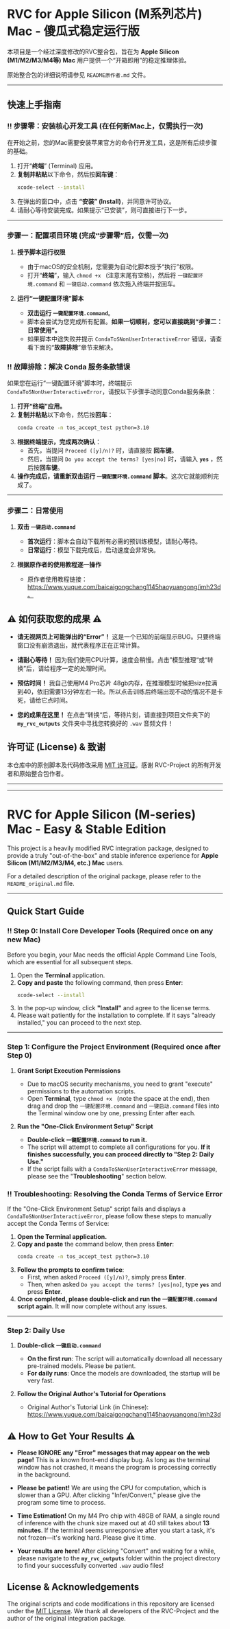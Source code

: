 # RVC for Apple Silicon (M系列芯片) Mac - 傻瓜式稳定运行版

本项目是一个经过深度修改的RVC整合包，旨在为 **Apple Silicon (M1/M2/M3/M4等) Mac** 用户提供一个“开箱即用”的稳定推理体验。

原始整合包的详细说明请参见 `README原作者.md` 文件。

---

## 快速上手指南

### ‼️ 步骤零：安装核心开发工具 (在任何新Mac上，仅需执行一次)

在开始之前，您的Mac需要安装苹果官方的命令行开发工具，这是所有后续步骤的基础。

1.  打开“**终端**” (Terminal) 应用。
2.  **复制并粘贴**以下命令，然后按**回车键**：
    ```bash
    xcode-select --install
    ```
3.  在弹出的窗口中，点击 **“安装” (Install)**，并同意许可协议。
4.  请耐心等待安装完成。如果提示“已安装”，则可直接进行下一步。

---

### 步骤一：配置项目环境 (完成“步骤零”后，仅需一次)

1.  **授予脚本运行权限**
    *   由于macOS的安全机制，您需要为自动化脚本授予“执行”权限。
    *   打开“**终端**”，输入 `chmod +x ` (注意末尾有空格)，然后将 `一键配置环境.command` 和 `一键启动.command` 依次拖入终端并按回车。

2.  **运行“一键配置环境”脚本**
    *   **双击运行 `一键配置环境.command`**。
    *   脚本会尝试为您完成所有配置。**如果一切顺利，您可以直接跳到“步骤二：日常使用”。**
    *   如果脚本中途失败并提示 `CondaToSNonUserInteractiveError` 错误，请查看下面的“**故障排除**”章节来解决。

### ‼️ 故障排除：解决 Conda 服务条款错误

如果您在运行“一键配置环境”脚本时，终端提示 `CondaToSNonUserInteractiveError`，请按以下步骤手动同意Conda服务条款：

1.  **打开“终端”应用。**
2.  **复制并粘贴**以下命令，然后按**回车**：
    ```bash
    conda create -n tos_accept_test python=3.10
    ```
3.  **根据终端提示，完成两次确认**：
    *   首先，当提问 `Proceed ([y]/n)?` 时，请直接按 **回车键**。
    *   然后，当提问 `Do you accept the terms? [yes|no]` 时，请输入 **`yes`** ，然后按**回车键**。
4.  **操作完成后，请重新双击运行 `一键配置环境.command` 脚本**。这次它就能顺利完成了。

---

### 步骤二：日常使用

1.  **双击 `一键启动.command`**
    *   **首次运行**：脚本会自动下载所有必需的预训练模型，请耐心等待。
    *   **日常运行**：模型下载完成后，启动速度会非常快。

2.  **根据原作者的使用教程逐一操作**
    *   原作者使用教程链接：https://www.yuque.com/baicaigongchang1145haoyuangong/imh23d。

## ⚠️ **如何获取您的成果** ⚠️

*   **请无视网页上可能弹出的“Error”！** 这是一个已知的前端显示BUG。只要终端窗口没有崩溃退出，就代表程序正在正常计算。

*   **请耐心等待！** 因为我们使用CPU计算，速度会稍慢。点击”模型推理“或“转换”后，请给程序一定的处理时间。
*   **预估时间！** 我自己使用M4 Pro芯片 48gb内存，在推理模型时候把size拉满到40，依旧需要13分钟左右一轮。所以点击训练后终端出现不动的情况不是卡死，请给它点时间。

*   **您的成果在这里！** 在点击”转换“后，等待片刻，请直接到项目文件夹下的 **`my_rvc_outputs`** 文件夹中寻找您转换好的 `.wav` 音频文件！

## 许可证 (License) & 致谢

本仓库中的原创脚本及代码修改采用 [MIT 许可证](LICENSE)。感谢 RVC-Project 的所有开发者和原始整合包作者。

---
---

# RVC for Apple Silicon (M-series) Mac - Easy & Stable Edition

This project is a heavily modified RVC integration package, designed to provide a truly "out-of-the-box" and stable inference experience for **Apple Silicon (M1/M2/M3/M4, etc.) Mac** users.

For a detailed description of the original package, please refer to the `README_original.md` file.

---

## Quick Start Guide

### ‼️ Step 0: Install Core Developer Tools (Required once on any new Mac)

Before you begin, your Mac needs the official Apple Command Line Tools, which are essential for all subsequent steps.

1.  Open the **Terminal** application.
2.  **Copy and paste** the following command, then press **Enter**:
    ```bash
    xcode-select --install
    ```
3.  In the pop-up window, click **"Install"** and agree to the license terms.
4.  Please wait patiently for the installation to complete. If it says "already installed," you can proceed to the next step.

---

### Step 1: Configure the Project Environment (Required once after Step 0)

1.  **Grant Script Execution Permissions**
    *   Due to macOS security mechanisms, you need to grant "execute" permissions to the automation scripts.
    *   Open **Terminal**, type `chmod +x ` (note the space at the end), then drag and drop the `一键配置环境.command` and `一键启动.command` files into the Terminal window one by one, pressing Enter after each.

2.  **Run the "One-Click Environment Setup" Script**
    *   **Double-click `一键配置环境.command` to run it.**
    *   The script will attempt to complete all configurations for you. **If it finishes successfully, you can proceed directly to "Step 2: Daily Use."**
    *   If the script fails with a `CondaToSNonUserInteractiveError` message, please see the "**Troubleshooting**" section below.

### ‼️ Troubleshooting: Resolving the Conda Terms of Service Error

If the "One-Click Environment Setup" script fails and displays a `CondaToSNonUserInteractiveError`, please follow these steps to manually accept the Conda Terms of Service:

1.  **Open the Terminal application.**
2.  **Copy and paste** the command below, then press **Enter**:
    ```bash
    conda create -n tos_accept_test python=3.10
    ```
3.  **Follow the prompts to confirm twice**:
    *   First, when asked `Proceed ([y]/n)?`, simply press **Enter**.
    *   Then, when asked `Do you accept the terms? [yes|no]`, type **`yes`** and press **Enter**.
4.  **Once completed, please double-click and run the `一键配置环境.command` script again**. It will now complete without any issues.

---

### Step 2: Daily Use

1.  **Double-click `一键启动.command`**
    *   **On the first run**: The script will automatically download all necessary pre-trained models. Please be patient.
    *   **For daily runs**: Once the models are downloaded, the startup will be very fast.

2.  **Follow the Original Author's Tutorial for Operations**
    *   Original Author's Tutorial Link (in Chinese): https://www.yuque.com/baicaigongchang1145haoyuangong/imh23d

## ⚠️ **How to Get Your Results** ⚠️

*   **Please IGNORE any "Error" messages that may appear on the web page!** This is a known front-end display bug. As long as the terminal window has not crashed, it means the program is processing correctly in the background.

*   **Please be patient!** We are using the CPU for computation, which is slower than a GPU. After clicking "Infer/Convert," please give the program some time to process.
*   **Time Estimation!** On my M4 Pro chip with 48GB of RAM, a single round of inference with the chunk size maxed out at 40 still takes about **13 minutes**. If the terminal seems unresponsive after you start a task, it's not frozen—it's working hard. Please give it time.

*   **Your results are here!** After clicking "Convert" and waiting for a while, please navigate to the **`my_rvc_outputs`** folder within the project directory to find your successfully converted `.wav` audio files!

## License & Acknowledgements

The original scripts and code modifications in this repository are licensed under the [MIT License](LICENSE). We thank all developers of the RVC-Project and the author of the original integration package.
